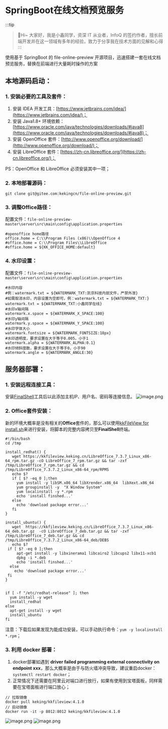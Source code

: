 # SpringBoot在线文档预览服务

:::tip
>🎄Hi~ 大家好，我是小鑫同学，资深 IT 从业者，InfoQ 的签约作者，擅长前端开发并在这一领域有多年的经验，致力于分享我在技术方面的见解和心得
:::

使用基于 SpringBoot 的 file-online-preview 开源项目，迅速搭建一套在线文档预览服务，替换在前端进行大量耗时操作的方案

## 本地源码启动：

### 1. 安装必要的工具及套件：

1. 安装 IDEA 开发工具：[https://www.jetbrains.com/idea/](https://www.jetbrains.com/idea/)；
2. 安装 Java1.8+ 环境依赖：[https://www.oracle.com/java/technologies/downloads/#java8](https://www.oracle.com/java/technologies/downloads/#java8)；
3. 安装 OpenOffice 套件：[http://www.openoffice.org/download/](http://www.openoffice.org/download/)；
4. 安装 LibreOffice 套件：[https://zh-cn.libreoffice.org/](https://zh-cn.libreoffice.org/)；

PS：OpenOffice 和 LibreOffice 必须安装其中一项；

### 2. 本地部署源码：
```shell
git clone git@gitee.com:kekingcn/file-online-preview.git
```

### 3. 调整Office路径：
配置文件：`file-online-preview-master\server\src\main\config\application.properties`
```shell
#openoffice home路径
office.home = C:\\Program Files (x86)\\OpenOffice 4
#office.home = C:\\Program Files\\LibreOffice
#office.home = ${KK_OFFICE_HOME:default}
```

### 4. 水印设置：
配置文件：`file-online-preview-master\server\src\main\config\application.properties`
```shell
#水印内容
#例：watermark.txt = ${WATERMARK_TXT:凯京科技内部文件，严禁外泄}
#如需取消水印，内容设置为空即可，例：watermark.txt = ${WATERMARK_TXT:}
watermark.txt = ${WATERMARK_TXT:小鑫同学在线}
#水印x轴间隔
watermark.x.space = ${WATERMARK_X_SPACE:100}
#水印y轴间隔
watermark.y.space = ${WATERMARK_Y_SPACE:100}
#水印字体大小
watermark.fontsize = ${WATERMARK_FONTSIZE:18px}
#水印透明度，要求设置在大于等于0.005，小于1
watermark.alpha = ${WATERMARK_ALPHA:0.1}
#水印倾斜度数，要求设置在大于等于0，小于90
watermark.angle = ${WATERMARK_ANGLE:30}
```

## 服务器部署：

### 1. 安装远程连接工具：
安装[FinalShell](http://www.hostbuf.com/)工具后以此添加主机IP、用户名、密码等连接信息。
![image.png](https://picgo-2022.oss-cn-beijing.aliyuncs.com/202308280914368.png)

### 2. Office套件安装：
新的环境大概率是没有相关的**Office**套件的，那么可以使用[kkFileView for install.sh](https://gitee.com/kekingcn/file-online-preview/blob/master/server/src/main/bin/install.sh)来进行安装，将脚本的完整内容拷贝至**FinalShell**终端。
```shell
#!/bin/bash
cd /tmp

install_redhat() {
   wget https://kkfileview.keking.cn/LibreOffice_7.3.7_Linux_x86-64_rpm.tar.gz -cO LibreOffice_7_rpm.tar.gz && tar -zxf /tmp/LibreOffice_7_rpm.tar.gz && cd /tmp/LibreOffice_7.3.7.2_Linux_x86-64_rpm/RPMS
   echo $?
   if [ $? -eq 0 ];then
     yum install -y libSM.x86_64 libXrender.x86_64  libXext.x86_64
     yum groupinstall -y  "X Window System"
     yum localinstall -y *.rpm
     echo 'install finshed...'
   else
     echo 'download package error...'
   fi
}

install_ubuntu() {
   wget  https://kkfileview.keking.cn/LibreOffice_7.3.7_Linux_x86-64_deb.tar.gz  -cO LibreOffice_7_deb.tar.gz && tar -zxf /tmp/LibreOffice_7_deb.tar.gz && cd /tmp/LibreOffice_7.3.7.2_Linux_x86-64_deb/DEBS
   echo $?
 if [ $? -eq 0 ];then
     apt-get install -y libxinerama1 libcairo2 libcups2 libx11-xcb1
     dpkg -i *.deb
     echo 'install finshed...'
  else
    echo 'download package error...'
 fi
}


if [ -f "/etc/redhat-release" ]; then
  yum install -y wget
  install_redhat
else
  apt-get install -y wget
  install_ubuntu
fi
```
注意：下载后如果发现为能成功安装，可以手动执行命令：`yum -y localinstall *.rpm`；

### 3. 利用 docker 部署：

1. docker部署如遇到 **driver failed programming external connectivity on endpoint xxx**，那么大概率是由于与防火墙冲突导致，建议重启docker：`systemctl restart docker`；
2. 正常情况下还需要在阿里云对端口进行放行，如果有使用到宝塔面板，同样需要在宝塔面板进行端口放心；
```
// 拉取镜像
docker pull keking/kkfileview:4.1.0
// 启动镜像
docker run -it -p 8012:8012 keking/kkfileview:4.1.0
```
![image.png](https://picgo-2022.oss-cn-beijing.aliyuncs.com/202308280914919.png)
![image.png](https://picgo-2022.oss-cn-beijing.aliyuncs.com/202308280914452.png)
